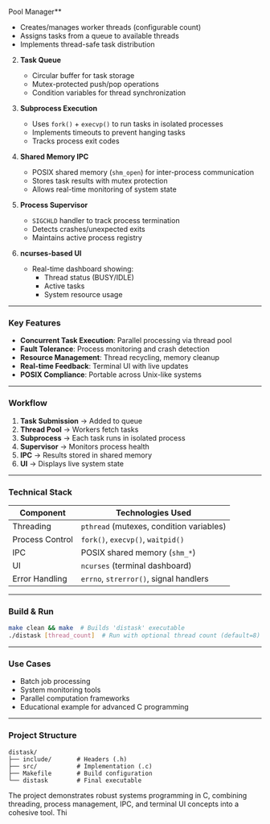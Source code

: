 Pool Manager**  
   - Creates/manages worker threads (configurable count)  
   - Assigns tasks from a queue to available threads  
   - Implements thread-safe task distribution

2. **Task Queue**  
   - Circular buffer for task storage  
   - Mutex-protected push/pop operations  
   - Condition variables for thread synchronization

3. **Subprocess Execution**  
   - Uses `fork()` + `execvp()` to run tasks in isolated processes  
   - Implements timeouts to prevent hanging tasks  
   - Tracks process exit codes

4. **Shared Memory IPC**  
   - POSIX shared memory (`shm_open`) for inter-process communication  
   - Stores task results with mutex protection  
   - Allows real-time monitoring of system state

5. **Process Supervisor**  
   - `SIGCHLD` handler to track process termination  
   - Detects crashes/unexpected exits  
   - Maintains active process registry

6. **ncurses-based UI**  
   - Real-time dashboard showing:  
     - Thread status (BUSY/IDLE)  
     - Active tasks  
     - System resource usage  

---

### **Key Features**
- **Concurrent Task Execution**: Parallel processing via thread pool  
- **Fault Tolerance**: Process monitoring and crash detection  
- **Resource Management**: Thread recycling, memory cleanup  
- **Real-time Feedback**: Terminal UI with live updates  
- **POSIX Compliance**: Portable across Unix-like systems  

---

### **Workflow**
1. **Task Submission** → Added to queue  
2. **Thread Pool** → Workers fetch tasks  
3. **Subprocess** → Each task runs in isolated process  
4. **Supervisor** → Monitors process health  
5. **IPC** → Results stored in shared memory  
6. **UI** → Displays live system state  

---

### **Technical Stack**
| Component       | Technologies Used               |
|-----------------|---------------------------------|
| Threading       | `pthread` (mutexes, condition variables) |
| Process Control | `fork()`, `execvp()`, `waitpid()` |
| IPC             | POSIX shared memory (`shm_*`)   |
| UI              | `ncurses` (terminal dashboard)  |
| Error Handling  | `errno`, `strerror()`, signal handlers |

---

### **Build & Run**
```bash
make clean && make  # Builds 'distask' executable
./distask [thread_count]  # Run with optional thread count (default=8)
```

---

### **Use Cases**
- Batch job processing  
- System monitoring tools  
- Parallel computation frameworks  
- Educational example for advanced C programming  

---

### **Project Structure**
```
distask/
├── include/       # Headers (.h)
├── src/           # Implementation (.c)
├── Makefile       # Build configuration
└── distask        # Final executable
```

The project demonstrates robust systems programming in C, combining threading, process management, IPC, and terminal UI concepts into a cohesive tool.
Thi
